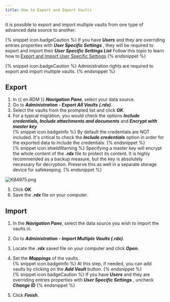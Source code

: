 ```yaml
---
title: How to Export and Import Vaults
---
```

It is possible to export and import multiple vaults from one type of advanced data source to another.

{% snippet icon.badgeCaution %}
If you have ***Users*** and they are overriding entries properties with ***User Specific Settings*** , they will be required to export and import their ***User Specific Settings List*** Follow this topic to learn how to [Export and Import User Specific Settings](/kb/remote-desktop-manager/how-to-articles/export-import-user-specific-settings/)
{% endsnippet %}

{% snippet icon.badgeCaution %}
Administration rights are required to export and import multiple vaults.
{% endsnippet %}

## Export

1. In {{ en.RDM }} ***Navigation Pane***, select your data source.
1. Go to ***Administration - Export All Vaults (.rdx)***.
1. Select the vaults from the prompted list and click ***OK***.
1. For a typical migration, you would check the options ***Include credentials, Include attachments and documents*** and ***Encrypt with master key***  
{% snippet icon.badgeInfo %}
By default the credentials are NOT included. It's critical to check the ***Include credentials*** option in order for the exported data to include the credentials.
{% endsnippet %}  
{% snippet icon.shieldWarning %}
Specifying a master key will encrypt the whole content of the ***.rdx*** file to protect its content. It is highly recommended as a backup measure, but the key is absolutely necessary for decryption. Preserve this as well in a separate storage device for safekeeping.
{% endsnippet %}  

![KB4975.png](/img/en/kb/KB4975.png)  

5. Click ***OK***.
1. Save the ***.rdx*** file on your computer.

## Import

1. In the ***Navigation Pane***, select the data source you wish to import the vaults in.
1. Go to ***Administration - Import Multiple Vaults (.rdx)***.
1. Locate the ***.rdx*** saved file on your computer and click ***Open***.
1. Set the ***Mappings*** of the vaults.  
{% snippet icon.badgeInfo %}
At this step, if needed, you can add vaults by clicking on the ***Add Vault*** button.
{% endsnippet %}  
{% snippet icon.badgeCaution %}
If you have ***Users*** and they are overriding entries properties with ***User Specific Settings*** , uncheck ***Change ID***
{% endsnippet %}  

5. Click ***Finish***.
